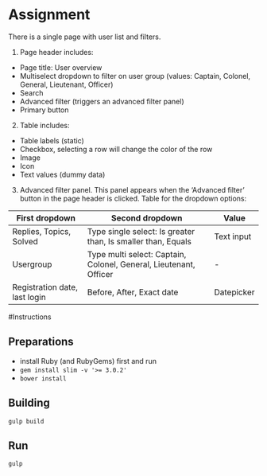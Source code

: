 # Assignment
There is a single page with user list and filters.

1. Page header includes:
- Page title: User overview
- Multi­select dropdown to filter on user group (values: Captain, Colonel, General, Lieutenant, Officer)
- Search
- Advanced filter (triggers an advanced filter panel) 
- Primary button

2. Table includes:
- Table labels (static)
- Checkbox, selecting a row will change the color of the row 
- Image
- Icon
- Text values (dummy data)

3. Advanced filter panel. This panel appears when the ‘Advanced filter’ button in the page header is clicked. Table for the dropdown options:

|First dropdown|Second dropdown|Value|
|---|---|---|
|Replies, Topics, Solved|Type single select: Is greater than, Is smaller than, Equals|Text input|
|Usergroup|Type multi select: Captain, Colonel, General, Lieutenant, Officer| - |
|Registration date, last login|Before, After, Exact date|Datepicker|

#Instructions
## Preparations
- install Ruby (and RubyGems) first and run
- `gem install slim -v '>= 3.0.2'`
- `bower install`

## Building
`gulp build`

## Run
`gulp`
